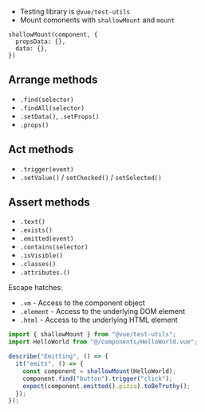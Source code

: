 * Testing library is `@vue/test-utils`
* Mount comonents with `shallowMount` and `mount`

```
shallowMount(component, {
  propsData: {},
  data: {},
})
```

## Arrange methods

* `.find(selector)`
* `.findAll(selector)`
* `.setData()`, `.setProps()`
* `.props()`

## Act methods

* `.trigger(event)`
* `.setValue()` / `setChecked()` / `setSelected()`

## Assert methods

* `.text()`
* `.exists()`
* `.emitted(event)`
* `.contains(selector)`
* `.isVisible()`
* `.classes()`
* `.attributes.()`

Escape hatches:

* `.vm` - Access to the component object
* `.element` - Access to the underlying DOM element
* `.html` - Access to the underlying HTML element

```js
import { shallowMount } from "@vue/test-utils";
import HelloWorld from "@/components/HelloWorld.vue";

describe("Emitting", () => {
  it("emits", () => {
    const component = shallowMount(HelloWorld);
    component.find("button").trigger("click");
    expect(component.emitted().pizza).toBeTruthy();
  });
});
```
